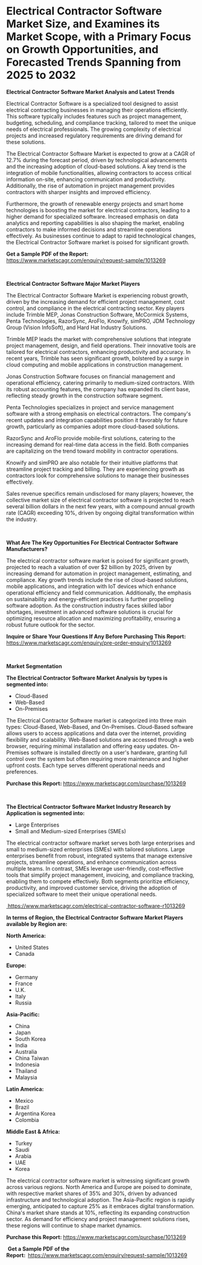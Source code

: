 <p><h1>Electrical Contractor Software Market Size, and Examines its Market Scope, with a Primary Focus on Growth Opportunities, and Forecasted Trends Spanning from 2025 to 2032</h1></p><p><strong>Electrical Contractor Software Market Analysis and Latest Trends</strong></p>
<p><p>Electrical Contractor Software is a specialized tool designed to assist electrical contracting businesses in managing their operations efficiently. This software typically includes features such as project management, budgeting, scheduling, and compliance tracking, tailored to meet the unique needs of electrical professionals. The growing complexity of electrical projects and increased regulatory requirements are driving demand for these solutions.</p><p>The Electrical Contractor Software Market is expected to grow at a CAGR of 12.7% during the forecast period, driven by technological advancements and the increasing adoption of cloud-based solutions. A key trend is the integration of mobile functionalities, allowing contractors to access critical information on-site, enhancing communication and productivity. Additionally, the rise of automation in project management provides contractors with sharper insights and improved efficiency.</p><p>Furthermore, the growth of renewable energy projects and smart home technologies is boosting the market for electrical contractors, leading to a higher demand for specialized software. Increased emphasis on data analytics and reporting capabilities is also shaping the market, enabling contractors to make informed decisions and streamline operations effectively. As businesses continue to adapt to rapid technological changes, the Electrical Contractor Software market is poised for significant growth.</p></p>
<p><strong>Get a Sample PDF of the Report:&nbsp;</strong> <a href="https://www.marketscagr.com/enquiry/request-sample/1013269?utm_campaign=1944&utm_medium=2&utm_source=Github&utm_content=ia&utm_term=17042025&utm_id=electrical-contractor-software">https://www.marketscagr.com/enquiry/request-sample/1013269</a></p>
<p>&nbsp;</p>
<p><strong>Electrical Contractor Software Major Market Players</strong></p>
<p><p>The Electrical Contractor Software Market is experiencing robust growth, driven by the increasing demand for efficient project management, cost control, and compliance in the electrical contracting sector. Key players include Trimble MEP, Jonas Construction Software, McCormick Systems, Penta Technologies, RazorSync, AroFlo, Knowify, simPRO, JDM Technology Group (Vision InfoSoft), and Hard Hat Industry Solutions.</p><p>Trimble MEP leads the market with comprehensive solutions that integrate project management, design, and field operations. Their innovative tools are tailored for electrical contractors, enhancing productivity and accuracy. In recent years, Trimble has seen significant growth, bolstered by a surge in cloud computing and mobile applications in construction management.</p><p>Jonas Construction Software focuses on financial management and operational efficiency, catering primarily to medium-sized contractors. With its robust accounting features, the company has expanded its client base, reflecting steady growth in the construction software segment.</p><p>Penta Technologies specializes in project and service management software with a strong emphasis on electrical contractors. The company's recent updates and integration capabilities position it favorably for future growth, particularly as companies adopt more cloud-based solutions.</p><p>RazorSync and AroFlo provide mobile-first solutions, catering to the increasing demand for real-time data access in the field. Both companies are capitalizing on the trend toward mobility in contractor operations.</p><p>Knowify and simPRO are also notable for their intuitive platforms that streamline project tracking and billing. They are experiencing growth as contractors look for comprehensive solutions to manage their businesses effectively.</p><p>Sales revenue specifics remain undisclosed for many players; however, the collective market size of electrical contractor software is projected to reach several billion dollars in the next few years, with a compound annual growth rate (CAGR) exceeding 10%, driven by ongoing digital transformation within the industry.</p></p>
<p>&nbsp;</p>
<p><strong>What Are The Key Opportunities For Electrical Contractor Software Manufacturers?</strong></p>
<p><p>The electrical contractor software market is poised for significant growth, projected to reach a valuation of over $2 billion by 2025, driven by increasing demand for automation in project management, estimating, and compliance. Key growth trends include the rise of cloud-based solutions, mobile applications, and integration with IoT devices which enhance operational efficiency and field communication. Additionally, the emphasis on sustainability and energy-efficient practices is further propelling software adoption. As the construction industry faces skilled labor shortages, investment in advanced software solutions is crucial for optimizing resource allocation and maximizing profitability, ensuring a robust future outlook for the sector.</p></p>
<p><strong>Inquire or Share Your Questions If Any Before Purchasing This Report:</strong> <a href="https://www.marketscagr.com/enquiry/pre-order-enquiry/1013269?utm_campaign=1944&utm_medium=2&utm_source=Github&utm_content=ia&utm_term=17042025&utm_id=electrical-contractor-software">https://www.marketscagr.com/enquiry/pre-order-enquiry/1013269</a></p>
<p>&nbsp;</p>
<p><strong>Market Segmentation</strong></p>
<p><strong>The Electrical Contractor Software Market Analysis by types is segmented into:</strong></p>
<p><ul><li>Cloud-Based</li><li>Web-Based</li><li>On-Premises</li></ul></p>
<p><p>The Electrical Contractor Software market is categorized into three main types: Cloud-Based, Web-Based, and On-Premises. Cloud-Based software allows users to access applications and data over the internet, providing flexibility and scalability. Web-Based solutions are accessed through a web browser, requiring minimal installation and offering easy updates. On-Premises software is installed directly on a user's hardware, granting full control over the system but often requiring more maintenance and higher upfront costs. Each type serves different operational needs and preferences.</p></p>
<p><strong>Purchase this Report:&nbsp;</strong><a href="https://www.marketscagr.com/purchase/1013269?utm_campaign=1944&utm_medium=2&utm_source=Github&utm_content=ia&utm_term=17042025&utm_id=electrical-contractor-software">https://www.marketscagr.com/purchase/1013269</a></p>
<p>&nbsp;</p>
<p><strong>The Electrical Contractor Software Market Industry Research by Application is segmented into:</strong></p>
<p><ul><li>Large Enterprises</li><li>Small and Medium-sized Enterprises (SMEs)</li></ul></p>
<p><p>The electrical contractor software market serves both large enterprises and small to medium-sized enterprises (SMEs) with tailored solutions. Large enterprises benefit from robust, integrated systems that manage extensive projects, streamline operations, and enhance communication across multiple teams. In contrast, SMEs leverage user-friendly, cost-effective tools that simplify project management, invoicing, and compliance tracking, enabling them to compete effectively. Both segments prioritize efficiency, productivity, and improved customer service, driving the adoption of specialized software to meet their unique operational needs.</p></p>
<p><a href="https://www.marketscagr.com/electrical-contractor-software-r1013269?utm_campaign=1944&utm_medium=2&utm_source=Github&utm_content=ia&utm_term=17042025&utm_id=electrical-contractor-software">&nbsp;https://www.marketscagr.com/electrical-contractor-software-r1013269</a></p>
<p><strong>In terms of Region, the Electrical Contractor Software Market Players available by Region are:</strong></p>
<p>
    <p> <strong> North America: </strong>
        <ul>
            <li>United States</li>
            <li>Canada</li>
        </ul>
        </p> 
    <p> <strong> Europe: </strong>
        <ul>
            <li>Germany</li>
            <li>France</li>
            <li>U.K.</li>
            <li>Italy</li>
            <li>Russia</li>
        </ul>
        </p> 
    <p> <strong> Asia-Pacific: </strong>
        <ul>
            <li>China</li>
            <li>Japan</li>
            <li>South Korea</li>
            <li>India</li>
            <li>Australia</li>
            <li>China Taiwan</li>
            <li>Indonesia</li>
            <li>Thailand</li>
            <li>Malaysia</li>
        </ul>
        </p> 
    <p> <strong> Latin America: </strong>
        <ul>
            <li>Mexico</li>
            <li>Brazil</li>
            <li>Argentina Korea</li>
            <li>Colombia</li>
        </ul>
        </p> 
    <p> <strong> Middle East & Africa: </strong>
        <ul>
            <li>Turkey</li>
            <li>Saudi</li>
            <li>Arabia</li>
            <li>UAE</li>
            <li>Korea</li>
        </ul>
    </p>
    </p>
<p><p>The electrical contractor software market is witnessing significant growth across various regions. North America and Europe are poised to dominate, with respective market shares of 35% and 30%, driven by advanced infrastructure and technological adoption. The Asia-Pacific region is rapidly emerging, anticipated to capture 25% as it embraces digital transformation. China's market share stands at 10%, reflecting its expanding construction sector. As demand for efficiency and project management solutions rises, these regions will continue to shape market dynamics.</p></p>
<p><strong>Purchase this Report: </strong><a href="https://www.marketscagr.com/purchase/1013269?utm_campaign=1944&utm_medium=2&utm_source=Github&utm_content=ia&utm_term=17042025&utm_id=electrical-contractor-software">https://www.marketscagr.com/purchase/1013269</a></p>
<p>&nbsp;<strong>Get a Sample PDF of the Report:&nbsp;&nbsp;</strong><a href="https://www.marketscagr.com/enquiry/request-sample/1013269?utm_campaign=1944&utm_medium=2&utm_source=Github&utm_content=ia&utm_term=17042025&utm_id=electrical-contractor-software">https://www.marketscagr.com/enquiry/request-sample/1013269</a></p>
<p><strong></strong></p>
<p><p></p><p></p><p></p></p>